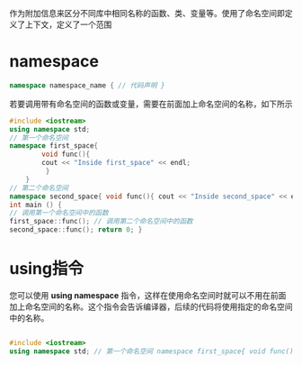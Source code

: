 作为附加信息来区分不同库中相同名称的函数、类、变量等。使用了命名空间即定义了上下文，定义了一个范围
# namespace
```c++
namespace namespace_name { // 代码声明 }
```
若要调用带有命名空间的函数或变量，需要在前面加上命名空间的名称，如下所示
```c++
#include <iostream>
using namespace std; 
// 第一个命名空间 
namespace first_space{ 
		void func(){
		cout << "Inside first_space" << endl;
		 } 
	} 
// 第二个命名空间
namespace second_space{ void func(){ cout << "Inside second_space" << endl; } }
int main () {
// 调用第一个命名空间中的函数
first_space::func(); // 调用第二个命名空间中的函数 
second_space::func(); return 0; }
```

# using指令
您可以使用 **using namespace** 指令，这样在使用命名空间时就可以不用在前面加上命名空间的名称。这个指令会告诉编译器，后续的代码将使用指定的命名空间中的名称。
```c++

#include <iostream> 
using namespace std; // 第一个命名空间 namespace first_space{ void func(){ cout << "Inside first_space" << endl; } } // 第二个命名空间 namespace second_space{ void func(){ cout << "Inside second_space" << endl; } } using namespace first_space; int main () { // 调用第一个命名空间中的函数 func(); return 0; }
```